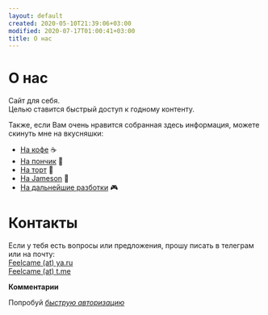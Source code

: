 ```yaml
---
layout: default
created: 2020-05-10T21:39:06+03:00
modified: 2020-07-17T01:00:41+03:00
title: О нас
---
```


# О нас

Сайт для себя.  
Целью ставится быстрый доступ к годному контенту.

Также, если Вам очень нравится собранная здесь информация, можете скинуть мне на вкусняшки:  
* [На кофе](https://t.me/feelpowerbot?start=tea) :coffee:  
* [На пончик](https://t.me/feelpowerbot?start=tea) :doughnut:
* [На торт](https://t.me/feelpowerbot?start=tea) :cake:
* [На Jameson](https://t.me/feelpowerbot?start=tea) :tumbler_glass:
* [На дальнейшие разботки](https://t.me/feelpowerbot?start=tea)  :video_game:

# Контакты

Если у тебя есть вопросы или предложения, прошу писать в телеграм или на почту:  
[Feelcame (at) ya.ru](mailto:feelcame@ya.ru)  
[Feelcame (at) t.me](https://t.me/feelcame)


**Комментарии**  
<script async src="https://comments.app/js/widget.js?2" data-comments-app-website="zuRUPyyL" data-limit="5"></script>
Попробуй  [*быструю авторизацию*](tg://resolve?domain=feelmus&post=33)
